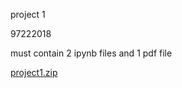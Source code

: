 project 1

97222018

must contain 2 ipynb files and 1 pdf file

[project1.zip](https://github.com/YasJaber/CS-SBU-MachineLearning-BSc-2022/files/8457327/project1.zip)

